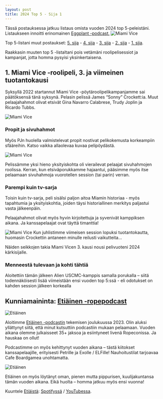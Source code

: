 ```yaml
---
layout: post
title: 2024 Top 5 - Sija 1 
---
```

Tässä postauksessa jatkuu listaus omista vuoden 2024 top 5-peleistäni. Listaukseen innoitti erinomainen [Eggplant -podcast.](https://eggplant.show/) 
![Miami Vice](https://anttiki.github.io/images/miami-vice-cast.png "Miami Vice")

Top 5-listani muut postaukset: [5. sija](https://anttiki.github.io/Top-5-2024-Sija-5/) - [4. sija](https://anttiki.github.io/Top-5-2024-Sija-4/) - [3. sija](https://anttiki.github.io/Top-5-2024-Sija-3/) - [2. sija](https://anttiki.github.io/Top-5-2024-Sija-2/) - [1. sija](https://anttiki.github.io/Top-5-2024-Sija-1/).

Raakkasin muuten top 5 -listaltani pois vetämäni roolipelisessiot ja kampanjat, jotta homma pysyisi yksinkertaisena.

## 1. Miami Vice -roolipeli, 3. ja viimeinen tuotantokausi

Syksyllä 2022 startannut Miami Vice -pöytäroolipelikampanjamme sai päätöksensä tänä syksynä. Pelasin pelissä James “Sonny” Crockett:ia. Muut pelaajahahmot olivat etsivät Gina Navarro Calabrese, Trudy Joplin ja Ricardo Tubbs.

![Miami Vice](https://anttiki.github.io/images/miami-vice-cast.png "Miami Vice")

### Propit ja sivuhahmot

Myös PJn huolella valmistelevat propit nostivat pelikokemusta korkeampiin sfääreihin. Katso vaikka allaolevaa kuvaa pelipöydästä.

![Miami Vice](https://anttiki.github.io/images/miami-vice1.jpg "Miami Vice")

Pelissämme yksi hieno yksityiskohta oli vierailevat pelaajat sivuhahmojen roolissa. Kerran, kun etsiväporukkamme hajaantui, pääsimme myös itse pelaamaan sivuhahmoja vuorotellen session (tai parin) verran. 

### Parempi kuin tv-sarja

Toisin kuin tv-sarja, peli sisälsi paljon aitoa Miamin historiaa - myös tapahtumia ja yksityiskohtia, joiden täysi historiallinen merkitys paljastui vasta jälkeenpäin. 

Pelaajahahmot olivat myös hyvin kirjoitettuja ja syvenivät kamppiksen aikana. Ja kanssapelaajat ovat täyttä timanttia!

![Miami Vice](https://anttiki.github.io/images/miami-vice2.jpg "Miami Vice")
Kun juhlistimme viimeisen session lopuksi tuotantokautta, huomasin Crockettin antaneen minulle reilusti vaikutteita...

Näiden seikkojen takia Miami Vicen 3. kausi nousi pelivuoteni 2024 kärkisijalle.

### Menneestä tulevaan ja kohti tähtiä

Aloitettiin tämän jälkeen Alien USCMC-kamppis samalla porukalla – siitä todennäköisesti lisää viimeistään ensi vuoden top 5:ssä - eli odotukset on kahden session jälkeen korkealla

## Kunniamaininta: [Etiäinen -ropepodcast](https://etiainenpodcast.wordpress.com/podcast/)

![Etiäinen](https://anttiki.github.io/images/etiainen.png "Etiäinen")

Aloitimme [Etiäinen -podcastin](https://etiainenpodcast.wordpress.com/podcast/) tekemisen joulukuussa 2023. Olin aluksi yllättynyt siitä, että minut kutsuttiin podcastiin mukaan pelaamaan. Vuoden aikana olemme julkaisseet 35+ jaksoa ja esiintyneet livenä Ropeconissa. Ja hauskaa on ollut!

Podcastimme on myös kehittynyt vuoden aikana – tästä kiitokset kanssapelaajille, erityisesti Petrille ja Exolle / ELFille! Nauhoitustilat tarjoavaa Cafe Boardgamea unohtamatta.

![Etiäinen](https://anttiki.github.io/images/etiainen2.jpg "Etiäinen")

Etiäinen on myös löytänyt oman, pienen mutta pippurisen, kuulijakuntansa tämän vuoden aikana. Eikä huolta – homma jatkuu myös ensi vuonna!

Kuuntele [Etiäistä](https://etiainenpodcast.wordpress.com/podcast/): [Spotifyssä](https://podcasters.spotify.com/pod/show/etiainen) / [YouTubessa](https://www.youtube.com/@Etiainen.podcast).

